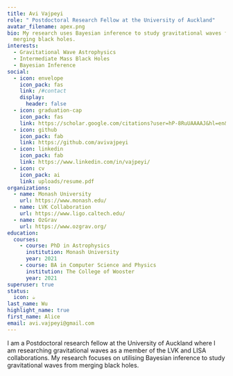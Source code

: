 ```yaml
---
title: Avi Vajpeyi
role: " Postdoctoral Research Fellow at the University of Auckland"
avatar_filename: apex.png
bio: My research uses Bayesian inference to study gravitational waves from
  merging black holes.
interests:
  - Gravitational Wave Astrophysics
  - Intermediate Mass Black Holes
  - Bayesian Inference
social:
  - icon: envelope
    icon_pack: fas
    link: /#contact
    display:
      header: false
  - icon: graduation-cap
    icon_pack: fas
    link: https://scholar.google.com/citations?user=hP-8RuUAAAAJ&hl=en&oi=ao
  - icon: github
    icon_pack: fab
    link: https://github.com/avivajpeyi
  - icon: linkedin
    icon_pack: fab
    link: https://www.linkedin.com/in/vajpeyi/
  - icon: cv
    icon_pack: ai
    link: uploads/resume.pdf
organizations:
  - name: Monash University
    url: https://www.monash.edu/
  - name: LVK Collaboration
    url: https://www.ligo.caltech.edu/
  - name: OzGrav
    url: https://www.ozgrav.org/
education:
  courses:
    - course: PhD in Astrophysics
      institution: Monash University
      year: 2021
    - course: BA in Computer Science and Physics
      institution: The College of Wooster
      year: 2021
superuser: true
status:
  icon: ☕️
last_name: Wu
highlight_name: true
first_name: Alice
email: avi.vajpeyi@gmail.com
---
```

I am a Postdoctoral research fellow at the University of Auckland where I am researching gravitational waves as a member of the LVK and LISA collaborations. My research focuses on utilising Bayesian inference to study gravitational waves from merging black holes.